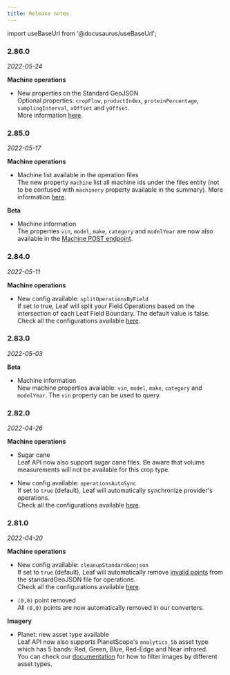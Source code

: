 ```yaml
---
title: Release notes
---
```


import useBaseUrl from '@docusaurus/useBaseUrl';

<!-- the following links are referenced throughout this document -->
[1]: /docs/docs/satellite_endpoints#create-a-satellite-field
[2]: /docs/docs/files_sample_output#valid-points
[3]: /docs/docs/configurations_overview
[4]: /docs/docs/files_endpoints#get-a-file
[5]: /docs/docs/files_sample_output#operation-summary
[6]: /docs/docs/beta_machines_endpoints#create-a-machine
[7]: /docs/docs/files_sample_output#standard-geojson

### 2.86.0
*2022-05-24*

**Machine operations**
- New properties on the Standard GeoJSON  
Optional properties: `cropFlow`, `productIndex`, `proteinPercentage`, `samplingInterval`, `xOffset` and `yOffset`.  
More information [here][7].

### 2.85.0
*2022-05-17*

**Machine operations**
- Machine list available in the operation files  
The new property `machine` list all machine ids under the files entity (not to be confused with `machinery` property available in the summary).
More information [here][5].

**Beta**
- Machine information      
The properties `vin`, `model`, `make`, `category` and `modelYear` are now also available in the [Machine POST endpoint][6].


### 2.84.0
*2022-05-11*

**Machine operations**
- New config available: `splitOperationsByField`    
If set to true, Leaf will split your Field Operations based on the intersection of each Leaf Field Boundary. The default value is false. 
Check all the configurations available [here][3].

### 2.83.0
*2022-05-03*

**Beta**
- Machine information   
New machine properties available: `vin`, `model`, `make`, `category` and `modelYear`.
The `vin` property can be used to query.


### 2.82.0
*2022-04-26*

**Machine operations**
- Sugar cane  
Leaf API now also support sugar cane files. Be aware that volume measurements will not be available for this crop type.

- New config available: `operationsAutoSync`    
If set to `true` (default), Leaf will automatically synchronize provider's operations.  
Check all the configurations available [here][3].


### 2.81.0
*2022-04-20*

**Machine operations**
- New config available: `cleanupStandardGeojson`   
If set to `true` (default), Leaf will automatically remove [invalid points][2] from the standardGeoJSON file for operations.  
Check all the configurations available [here][3].



- `(0,0)` point removed  
All `(0,0)` points are now automatically removed in our converters.
  
**Imagery**  
- Planet: new asset type available    
Leaf API now also supports PlanetScope's `analytics_5b` asset type which has 5 bands: Red, Green, Blue, Red-Edge and Near infrared.  
You can check our [documentation][1]  for how to filter images by different asset types.


